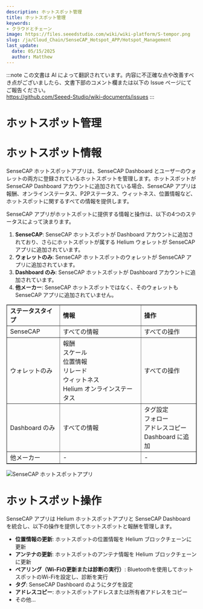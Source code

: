 ```yaml
---
description: ホットスポット管理
title: ホットスポット管理
keywords:
- クラウドとチェーン
image: https://files.seeedstudio.com/wiki/wiki-platform/S-tempor.png
slug: /ja/Cloud_Chain/SenseCAP_Hotspot_APP/Hotspot_Management
last_update:
  date: 05/15/2025
  author: Matthew
---
```

:::note
この文書は AI によって翻訳されています。内容に不正確な点や改善すべき点がございましたら、文書下部のコメント欄または以下の Issue ページにてご報告ください。  
https://github.com/Seeed-Studio/wiki-documents/issues
:::

**ホットスポット管理**
======================

**ホットスポット情報**
=======================

SenseCAP ホットスポットアプリは、SenseCAP Dashboard とユーザーのウォレットの両方に登録されているホットスポットを管理します。ホットスポットが SenseCAP Dashboard アカウントに追加されている場合、SenseCAP アプリは報酬、オンラインステータス、P2Pステータス、ウィットネス、位置情報など、ホットスポットに関するすべての情報を提供します。

SenseCAP アプリがホットスポットに提供する情報と操作は、以下の4つのステータスによって決まります。

1.  **SenseCAP**: SenseCAP ホットスポットが Dashboard アカウントに追加されており、さらにホットスポットが属する Helium ウォレットが SenseCAP アプリに追加されています。
2.  **ウォレットのみ**: SenseCAP ホットスポットのウォレットが SenseCAP アプリに追加されています。
3.  **Dashboard のみ**: SenseCAP ホットスポットが Dashboard アカウントに追加されています。
4.  **他メーカー**: SenseCAP ホットスポットではなく、そのウォレットも SenseCAP アプリに追加されていません。

<table style={{borderCollapse: 'collapse', width: '100%', height: 105}} border={1}><tbody><tr style={{height: 21}}><td style={{width: '33.3333%', height: 21}}><strong>ステータスタイプ</strong></td><td style={{width: '33.3333%', height: 21}}><strong>情報</strong></td><td style={{width: '33.3333%', height: 21}}><strong>操作</strong></td></tr><tr style={{height: 21}}><td style={{width: '33.3333%', height: 21}}>SenseCAP</td><td style={{width: '33.3333%', height: 21}}>すべての情報</td><td style={{width: '33.3333%', height: 21}}>すべての操作</td></tr><tr style={{height: 21}}><td style={{width: '33.3333%', height: 21}}>ウォレットのみ</td><td style={{width: '33.3333%', height: 21}}>報酬<br />スケール<br />位置情報<br />リレード<br />ウィットネス<br />Helium オンラインステータス</td><td style={{width: '33.3333%', height: 21}}>すべての操作</td></tr><tr style={{height: 21}}><td style={{width: '33.3333%', height: 21}}>Dashboard のみ</td><td style={{width: '33.3333%', height: 21}}>すべての情報</td><td style={{width: '33.3333%', height: 21}}>タグ設定<br />フォロー<br />アドレスコピー<br />Dashboard に追加</td></tr><tr style={{height: 21}}><td style={{width: '33.3333%', height: 21}}>他メーカー</td><td style={{width: '33.3333%', height: 21}}>-</td><td style={{width: '33.3333%', height: 21}}>-</td></tr></tbody></table>

![SenseCAP ホットスポットアプリ](https://www.sensecapmx.com/wp-content/uploads/2022/07/hotspot-app-sensecap.png)

**ホットスポット操作**
=====================

SenseCAP アプリは Helium ホットスポットアプリと SenseCAP Dashboard を統合し、以下の操作を提供してホットスポットと報酬を管理します。

*   **位置情報の更新**: ホットスポットの位置情報を Helium ブロックチェーンに更新
*   **アンテナの更新**: ホットスポットのアンテナ情報を Helium ブロックチェーンに更新
*   **ペアリング（Wi-Fiの更新または診断の実行）**: Bluetoothを使用してホットスポットのWi-Fiを設定し、診断を実行
*   **タグ**: SenseCAP Dashboard のようにタグを設定
*   **アドレスコピー**: ホットスポットアドレスまたは所有者アドレスをコピー
*   その他...